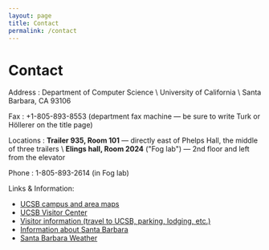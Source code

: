 ```yaml
---
layout: page
title: Contact
permalink: /contact
---
```


Contact
====


Address
: Department of Computer Science \\
  University of California \\
  Santa Barbara, CA 93106

Fax
: +1-805-893-8553 (department fax machine — be sure to write Turk or Höllerer on the title page)

Locations
: **Trailer 935, Room 101** — directly east of Phelps Hall, the middle of three trailers \\
  **Elings hall, Room 2024** ("Fog lab") — 2nd floor and left from the elevator

Phone
: 1-805-893-2614 (in Fog lab)


Links & Information:

- [UCSB campus and area maps](http://www.aw.id.ucsb.edu/maps)
- [UCSB Visitor Center](http://www.admissions.ucsb.edu/VisitUCSB.asp?section=visitucsb)
- [Visitor information (travel to UCSB, parking, lodging, etc.)](http://www.cs.ucsb.edu/department/visiting/)
- [Information about Santa Barbara](http://www.santabarbara.com/)
- [Santa Barbara Weather](http://www.weather.com/weather/local/93106?lswe=93106&lwsa=WeatherLocalUndeclared)